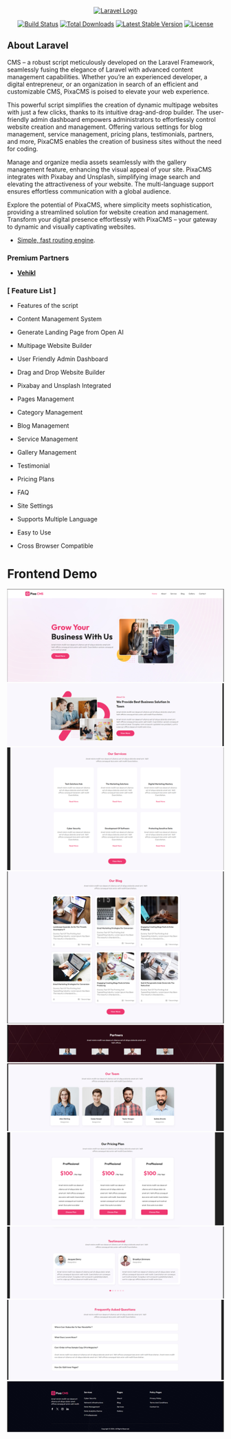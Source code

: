 <p align="center"><a href="https://laravel.com" target="_blank"><img src="https://raw.githubusercontent.com/laravel/art/master/logo-lockup/5%20SVG/2%20CMYK/1%20Full%20Color/laravel-logolockup-cmyk-red.svg" width="400" alt="Laravel Logo"></a></p>

<p align="center">
<a href="https://github.com/laravel/framework/actions">
<img src="https://github.com/laravel/framework/workflows/tests/badge.svg" alt="Build Status"></a>
<a href="https://packagist.org/packages/laravel/framework">
<img src="https://img.shields.io/packagist/dt/laravel/framework" alt="Total Downloads"></a>
<a href="https://packagist.org/packages/laravel/framework"><img src="https://img.shields.io/packagist/v/laravel/framework" alt="Latest Stable Version"></a>
<a href="https://packagist.org/packages/laravel/framework"><img src="https://img.shields.io/packagist/l/laravel/framework" alt="License"></a>
</p>

## About Laravel

CMS – a robust script meticulously developed on the Laravel Framework, seamlessly fusing the elegance of Laravel with advanced content management capabilities. Whether you’re an experienced developer, a digital entrepreneur, or an organization in search of an efficient and customizable CMS, PixaCMS is poised to elevate your web experience.

This powerful script simplifies the creation of dynamic multipage websites with just a few clicks, thanks to its intuitive drag-and-drop builder. The user-friendly admin dashboard empowers administrators to effortlessly control website creation and management. Offering various settings for blog management, service management, pricing plans, testimonials, partners, and more, PixaCMS enables the creation of business sites without the need for coding.

Manage and organize media assets seamlessly with the gallery management feature, enhancing the visual appeal of your site. PixaCMS integrates with Pixabay and Unsplash, simplifying image search and elevating the attractiveness of your website. The multi-language support ensures effortless communication with a global audience.

Explore the potential of PixaCMS, where simplicity meets sophistication, providing a streamlined solution for website creation and management. Transform your digital presence effortlessly with PixaCMS – your gateway to dynamic and visually captivating websites.

-   [Simple, fast routing engine](https://laravel.com/docs/routing).

### Premium Partners

-   **[Vehikl](https://vehikl.com/)**

### [ Feature List ]

-   Features of the script

-   Content Management System
-   Generate Landing Page from Open AI
-   Multipage Website Builder
-   User Friendly Admin Dashboard
-   Drag and Drop Website Builder
-   Pixabay and Unsplash Integrated
-   Pages Management
-   Category Management
-   Blog Management
-   Service Management
-   Gallery Management
-   Testimonial
-   Pricing Plans
-   FAQ
-   Site Settings
-   Supports Multiple Language
-   Easy to Use
-   Cross Browser Compatible

# Frontend Demo

 <img src="public/demo/banner.png" alt="Build Status">
 <img src="public/demo/about.png" alt="Build Status">
 <img src="public/demo/service.png" alt="Build Status">
 <img src="public/demo/blog.png" alt="Build Status">
 <img src="public/demo/partner.png" alt="Build Status">
 <img src="public/demo/team.png" alt="Build Status">
 <img src="public/demo/plan.png" alt="Build Status">
 <img src="public/demo/testimonial.png" alt="Build Status">
 <img src="public/demo/faq.png" alt="Build Status">
 <img src="public/demo/footer.png" alt="Build Status">
